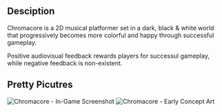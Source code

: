 ## Desciption

Chromacore is a 2D musical platformer set in a dark, black & white world that progressively becomes more colorful and happy through successful gameplay.

Positive audiovisual feedback rewards players for successul gameplay, while negative feedback is non-existent.

## Pretty Picutres

![Chromacore - In-Game Screenshot](https://raw.github.com/Murkantilism/game-off-2013/master/ChromacoreInGameScreenshot.png)
![Chromacore - Early Concept Art](https://raw.github.com/Murkantilism/game-off-2013/master/ChromacoreEarlyConceptArt.jpg)